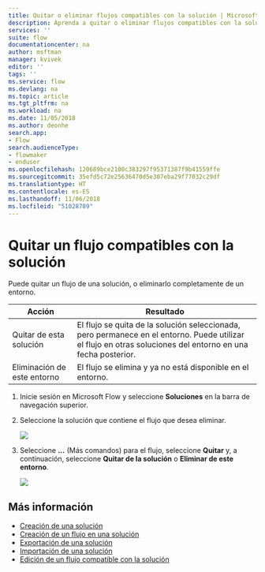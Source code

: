 ```yaml
---
title: Quitar o eliminar flujos compatibles con la solución | Microsoft Docs
description: Aprenda a quitar o eliminar flujos compatibles con la solución.
services: ''
suite: flow
documentationcenter: na
author: msftman
manager: kvivek
editor: ''
tags: ''
ms.service: flow
ms.devlang: na
ms.topic: article
ms.tgt_pltfrm: na
ms.workload: na
ms.date: 11/05/2018
ms.author: deonhe
search.app:
- Flow
search.audienceType:
- flowmaker
- enduser
ms.openlocfilehash: 120689bce2100c383297f95371387f9b41559ffe
ms.sourcegitcommit: 35efd5c72e25636470d5e307eba29f77032c29df
ms.translationtype: HT
ms.contentlocale: es-ES
ms.lasthandoff: 11/06/2018
ms.locfileid: "51028709"
---
```

# <a name="remove-a-solution-aware-flow"></a>Quitar un flujo compatibles con la solución

Puede quitar un flujo de una solución, o eliminarlo completamente de un entorno.

Acción|Resultado
------|-----------
Quitar de esta solución|El flujo se quita de la solución seleccionada, pero permanece en el entorno. Puede utilizar el flujo en otras soluciones del entorno en una fecha posterior.
Eliminación de este entorno|El flujo se elimina y ya no está disponible en el entorno.

1. Inicie sesión en Microsoft Flow y seleccione **Soluciones** en la barra de navegación superior.
1. Seleccione la solución que contiene el flujo que desea eliminar.

   ![](./media/remove-solution-aware-flow/new-flow-inside-solution.png)
   
1. Seleccione **...** (Más comandos) para el flujo, seleccione **Quitar** y, a continuación, seleccione **Quitar de la solución** o **Eliminar de este entorno**.

   ![](./media/remove-solution-aware-flow/delete-flow-from-solution-options.png)

## <a name="learn-more"></a>Más información

- [Creación de una solución](./overview-solution-flows.md)
- [Creación de un flujo en una solución](./create-flow-solution.md)
- [Exportación de una solución](./export-flow-solution.md)
- [Importación de una solución](./import-flow-solution.md)
- [Edición de un flujo compatible con la solución](./edit-solution-aware-flow.md)
